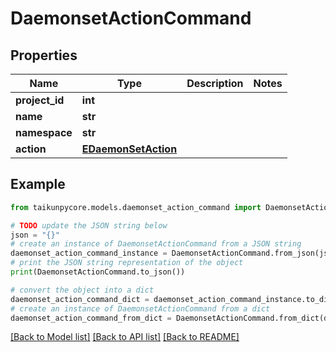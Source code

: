 # DaemonsetActionCommand


## Properties

Name | Type | Description | Notes
------------ | ------------- | ------------- | -------------
**project_id** | **int** |  | 
**name** | **str** |  | 
**namespace** | **str** |  | 
**action** | [**EDaemonSetAction**](EDaemonSetAction.md) |  | 

## Example

```python
from taikunpycore.models.daemonset_action_command import DaemonsetActionCommand

# TODO update the JSON string below
json = "{}"
# create an instance of DaemonsetActionCommand from a JSON string
daemonset_action_command_instance = DaemonsetActionCommand.from_json(json)
# print the JSON string representation of the object
print(DaemonsetActionCommand.to_json())

# convert the object into a dict
daemonset_action_command_dict = daemonset_action_command_instance.to_dict()
# create an instance of DaemonsetActionCommand from a dict
daemonset_action_command_from_dict = DaemonsetActionCommand.from_dict(daemonset_action_command_dict)
```
[[Back to Model list]](../README.md#documentation-for-models) [[Back to API list]](../README.md#documentation-for-api-endpoints) [[Back to README]](../README.md)


